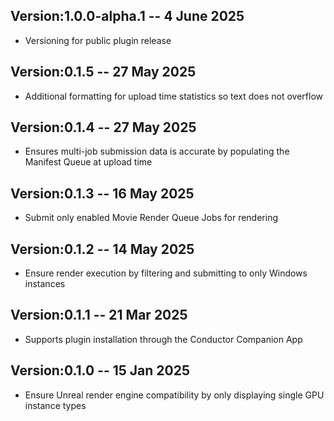 ## Version:1.0.0-alpha.1 -- 4 June 2025

* Versioning for public plugin release

## Version:0.1.5 -- 27 May 2025

* Additional formatting for upload time statistics so text does not overflow

## Version:0.1.4 -- 27 May 2025

* Ensures multi-job submission data is accurate by populating the Manifest Queue at upload time

## Version:0.1.3 -- 16 May 2025

* Submit only enabled Movie Render Queue Jobs for rendering

## Version:0.1.2 -- 14 May 2025

*  Ensure render execution by filtering and submitting to only Windows instances

## Version:0.1.1 -- 21 Mar 2025

*  Supports plugin installation through the Conductor Companion App

## Version:0.1.0 -- 15 Jan 2025

*  Ensure Unreal render engine compatibility by only displaying single GPU instance types